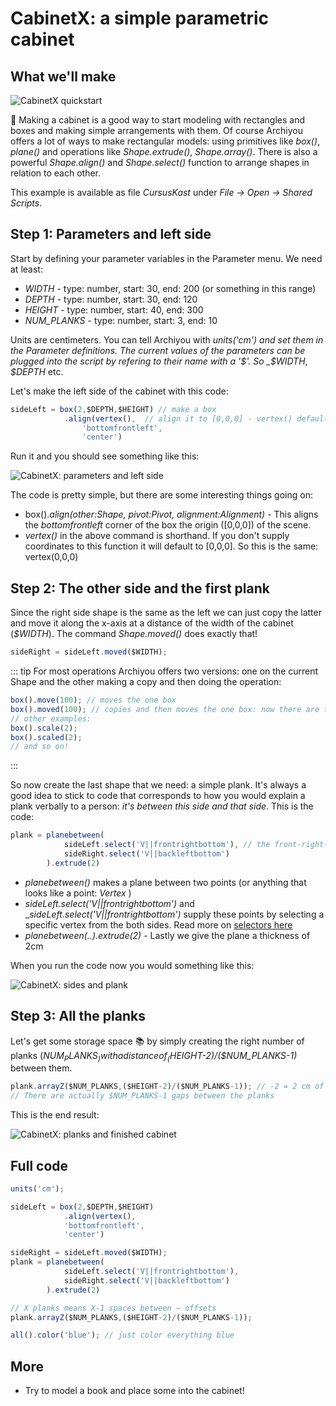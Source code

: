 # CabinetX: a simple parametric cabinet

## What we'll make

![CabinetX quickstart](/quickstart_closetx.webp)

🚧 Making a cabinet is a good way to start modeling with rectangles and boxes and making simple arrangements with them. 
Of course Archiyou offers a lot of ways to make rectangular models: using primitives like _box()_, _plane()_ and operations like _Shape.extrude()_, _Shape.array()_. There is also a powerful _Shape.align()_ and _Shape.select()_ function to arrange shapes in relation to each other.

This example is available as file _CursusKast_ under _File -> Open -> Shared Scripts_.

## Step 1: Parameters and left side

Start by defining your parameter variables in the Parameter menu. We need at least: 

* _WIDTH_ - type: number, start: 30, end: 200 (or something in this range)
* _DEPTH_ - type: number, start: 30, end: 120 
* _HEIGHT_ - type: number, start: 40, end: 300
* _NUM_PLANKS_ - type: number, start: 3, end: 10

Units are centimeters. You can tell Archiyou with _units('cm') and set them in the Parameter definitions. 
The current values of the parameters can be plugged into the script by refering to their name with a '$'. So _$WIDTH_, _$DEPTH_ etc.

Let's make the left side of the cabinet with this code:

```js
sideLeft = box(2,$DEPTH,$HEIGHT) // make a box
            .align(vertex(),  // align it to [0,0,0] - vertex() defaults to [0,0,0]
                'bottomfrontleft', 
                'center')
```

Run it and you should see something like this:

![CabinetX: parameters and left side](/closetx_step1.png)

The code is pretty simple, but there are some interesting things going on:

* box()._align(other:Shape, pivot:Pivot, alignment:Alignment)_ - This aligns the _bottomfrontleft_ corner of the box the origin ([0,0,0]) of the scene. 
* _vertex()_ in the above command is shorthand. If you don't supply coordinates to this function it will default to [0,0,0]. So this is the same: vertex(0,0,0)


## Step 2: The other side and the first plank

Since the right side shape is the same as the left we can just copy the latter and move it along the x-axis at a distance of the width of the cabinet (_$WIDTH_). The command _Shape.moved()_ does exactly that! 

```js
sideRight = sideLeft.moved($WIDTH);
```

::: tip
For most operations Archiyou offers two versions: one on the current Shape and the other making a copy and then doing the operation:
```js
box().move(100); // moves the one box 
box().moved(100); // copies and then moves the one box: now there are two boxes!
// other examples:
box().scale(2);
box().scaled(2);
// and so on!
```
:::

So now create the last shape that we need: a simple plank. It's always a good idea to stick to code that corresponds to how you would explain a plank verbally to a person: _it's between this side and that side_. This is the code:

```js
plank = planebetween(
            sideLeft.select('V||frontrightbottom'), // the front-right-bottom corner of the left side
            sideRight.select('V||backleftbottom')
        ).extrude(2)
```

* _planebetween()_ makes a plane between two points (or anything that looks like a point: _Vertex_ )
* _sideLeft.select('V||frontrightbottom')_ and __sideLeft.select('V||frontrightbottom')_ supply these points by selecting a specific vertex from the both sides. Read more on [selectors here](../modeling/model-access.md) 
* _planebetween(..).extrude(2)_ - Lastly we give the plane a thickness of 2cm

When you run the code now you would something like this:

![CabinetX: sides and plank](/closetx_step2.png)

## Step 3: All the planks

Let's get some storage space 📚 by simply creating the right number of planks (_$NUM_PLANKS_) with a distance of _($HEIGHT-2)/($NUM_PLANKS-1)_ between them. 

```js
plank.arrayZ($NUM_PLANKS,($HEIGHT-2)/($NUM_PLANKS-1)); // -2 = 2 cm of plank thickness
// There are actually $NUM_PLANKS-1 gaps between the planks
```

This is the end result:

![CabinetX: planks and finished cabinet](/closetx_step3.png)

## Full code

```js
units('cm');

sideLeft = box(2,$DEPTH,$HEIGHT)
            .align(vertex(), 
            'bottomfrontleft', 
            'center')

sideRight = sideLeft.moved($WIDTH);
plank = planebetween(
            sideLeft.select('V||frontrightbottom'),
            sideRight.select('V||backleftbottom')
        ).extrude(2)

// X planks means X-1 spaces between ~ offsets
plank.arrayZ($NUM_PLANKS,($HEIGHT-2)/($NUM_PLANKS-1));

all().color('blue'); // just color everything blue
```

## More

* Try to model a book and place some into the cabinet!
